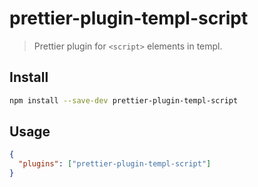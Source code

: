 # prettier-plugin-templ-script

> Prettier plugin for `<script>` elements in templ.

## Install

```sh
npm install --save-dev prettier-plugin-templ-script
```

## Usage

```json
{
  "plugins": ["prettier-plugin-templ-script"]
}
```

